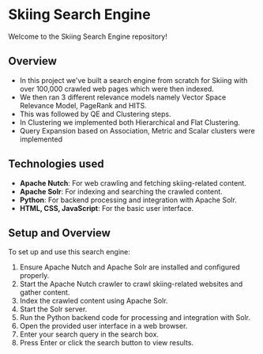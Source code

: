 # Skiing Search Engine

Welcome to the Skiing Search Engine repository!

## Overview

- In this project we've built a search engine from scratch for Skiing with over 100,000 crawled web pages which were then indexed. 
- We then ran 3 different relevance models namely Vector Space Relevance Model, PageRank and HITS. 
- This was followed by QE and Clustering steps. 
- In Clustering we implemented both Hierarchical and Flat Clustering. 
- Query Expansion based on Association, Metric and Scalar clusters were implemented

## Technologies used

- **Apache Nutch**: For web crawling and fetching skiing-related content.
- **Apache Solr**: For indexing and searching the crawled content.
- **Python**: For backend processing and integration with Apache Solr.
- **HTML, CSS, JavaScript**: For the basic user interface.


 ## Setup and Overview

To set up and use this search engine:

1. Ensure Apache Nutch and Apache Solr are installed and configured properly.
2. Start the Apache Nutch crawler to crawl skiing-related websites and gather content.
3. Index the crawled content using Apache Solr.
4. Start the Solr server.
5. Run the Python backend code for processing and integration with Solr.
6. Open the provided user interface in a web browser.
7. Enter your search query in the search box.
8. Press Enter or click the search button to view results.



